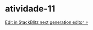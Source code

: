 # atividade-11

[Edit in StackBlitz next generation editor ⚡️](https://stackblitz.com/~/github.com/viniciusrodr/atividade-11)